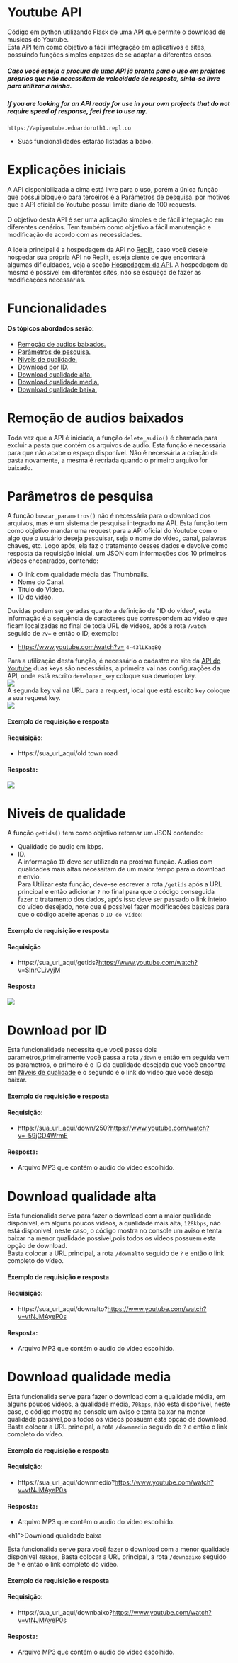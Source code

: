 # Youtube API
Código em python utilizando Flask de uma API que permite o download de musicas do Youtube.<br>
Esta API tem como objetivo a fácil integração em aplicativos e sites, possuindo funções simples capazes de se adaptar a diferentes casos. <br>
##### Caso você esteja a procura de uma API já pronta para o uso em projetos próprios que não necessitam de velocidade de resposta, sinta-se livre para utilizar a minha.
##### If you are looking for an API ready for use in your own projects that do not require speed of response, feel free to use my.
`https://apiyoutube.eduardoroth1.repl.co` <br>
- Suas funcionalidades estarão listadas a baixo.
# Explicações iniciais
A API disponibilizada a cima está livre para o uso, porém a única função que possui bloqueio para terceiros é a <a href="#parâmetros-de-pesquisa">Parâmetros de pesquisa.<a> por motivos que a API oficial do Youtube possui limite diário de 100 requests.<br><br>
O objetivo desta API é ser uma aplicação simples e de fácil integração em diferentes cenários. Tem também como objetivo a fácil manutenção e modificação de acordo com as necessidades.<br><br>
A ideia principal é a hospedagem da API no <a href="https://replit.com">Replit</a>, caso você deseje hospedar sua própria API no Replit, esteja ciente de que encontrará algumas dificuldades, veja a seção <a href="#hospedagem-da-api">Hospedagem da API</a>. A hospedagem da mesma é possivel em diferentes sites, não se esqueça de fazer as modificações necessárias.<br>

# Funcionalidades
#### Os tópicos abordados serão:
- <a href="#remoção-de-audios-baixados">Remoção de audios baixados.<a> <br>
- <a href="#parâmetros-de-pesquisa">Parâmetros de pesquisa.<a> <br>
- <a href="#niveis-de-qualidade">Niveis de qualidade.<a> <br>
- <a href="#download-por-id">Download por ID.<a> <br>
- <a href="#download-qualidade-alta">Download qualidade alta.<a> <br>
- <a href="#download-qualidade-media">Download qualidade media.<a> <br>
- <a href="#download-qualidade-baixa">Download qualidade baixa.<a> <br>

<h1>Remoção de audios baixados</h1>

Toda vez que a API é iniciada, a função `delete_audio()` é chamada para excluir a pasta que contém os arquivos de audio. Esta função é necessária para que não acabe o espaço disponível. Não é necessária a criação da pasta novamente, a mesma é recriada quando o primeiro arquivo for baixado.

<h1>Parâmetros de pesquisa</h1>

A função `buscar_parametros()` não é necessária para o download dos arquivos, mas é um sistema de pesquisa integrado na API. Esta função tem como objetivo mandar uma request para a API oficial do Youtube com o algo que o usuário deseja pesquisar, seja o nome do vídeo, canal, palavras chaves, etc. Logo após, ela faz o tratamento desses dados e devolve como resposta da requisição inicial, um JSON com informações dos 10 primeiros vídeos encontrados, contendo:<br> 

- O link com qualidade média das Thumbnails. <br>
- Nome do Canal.<br>
- Titulo do Vídeo.<br>
- ID do vídeo.<br>

Duvidas podem ser geradas quanto a definição de "ID do vídeo", esta informação é a sequência de caracteres que correspondem ao vídeo e que ficam localizadas no final de toda URL de vídeos, após a rota `/watch` seguido de `?v=` e então o ID, exemplo:<br>
- https://www.youtube.com/watch?v= `4-43lLKaqBQ`<br>

Para a utilização desta função, é necessário o cadastro no site da <a href="https://developers.google.com/youtube/v3?hl=pt-br">API do Youtube</a> duas keys são necessárias, a primeira vai nas configurações da API, onde está escrito `developer_key` coloque sua developer key.<br>
<img src="img/developer_key.png"><br>
A segunda key vai na URL para a request, local que está escrito `key` coloque a sua request key.<br>
<img src="img/url_key.png"><br>
#### Exemplo de requisição e resposta
#### Requisição: 
- https://sua_url_aqui/old town road <br>

#### Resposta:
<img src="img/json_response.png"><br>

<h1>Niveis de qualidade</h1>

A função `getids()` tem como objetivo retornar um JSON contendo:<br>
- Qualidade do audio em kbps.<br>
- ID.<br>
A informação `ID` deve ser utilizada na próxima função. Audios com qualidades mais altas necessitam de um maior tempo para o download e envio.<br>
Para Utilizar esta função, deve-se escrever a rota `/getids` após a URL principal e então adicionar `?` no final para que o código conseguida fazer o tratamento dos dados, após isso deve ser passado o link inteiro do vídeo desejado, note que é possível fazer modificações básicas para que o código aceite apenas o `ID do vídeo`:<br>
#### Exemplo de requisição e resposta
#### Requisição
- https://sua_url_aqui/getids?https://www.youtube.com/watch?v=SlnrCLivyjM<br>

#### Resposta

<img src="img/id_response.png"><br>

<h1>Download por ID</h1>

Esta funcionalidade necessita que você passe dois parametros,primeiramente você passa a rota `/down` e então em seguida vem os parametros, o primeiro é o ID da qualidade desejada que você encontra em <a href="#niveis-de-qualidade">Niveis de qualidade</a> e o segundo é o link do vídeo que você deseja baixar.
#### Exemplo de requisição e resposta
#### Requisição: 
- https://sua_url_aqui/down/250?https://www.youtube.com/watch?v=-59jGD4WrmE

#### Resposta:
- Arquivo MP3 que contém o audio do video escolhido.

<h1>Download qualidade alta</h1>

Esta funcionalida serve para fazer o download com a maior qualidade disponivel, em alguns poucos videos, a qualidade mais alta, `128kbps`, não está disponivel, neste caso, o código mostra no console um aviso e tenta baixar na menor qualidade possivel,pois todos os videos possuem esta opção de download.<br>
Basta colocar a URL principal, a rota `/downalto` seguido de `?` e então o link completo do vídeo.
#### Exemplo de requisição e resposta
#### Requisição: 
- https://sua_url_aqui/downalto?https://www.youtube.com/watch?v=vtNJMAyeP0s

#### Resposta:
- Arquivo MP3 que contém o audio do video escolhido.

<h1>Download qualidade media</h1>

Esta funcionalida serve para fazer o download com a qualidade média, em alguns poucos videos, a qualidade média, `70kbps`, não está disponivel, neste caso, o código mostra no console um aviso e tenta baixar na menor qualidade possivel,pois todos os videos possuem esta opção de download.<br>
Basta colocar a URL principal, a rota `/downmedio` seguido de `?` e então o link completo do vídeo.
#### Exemplo de requisição e resposta
#### Requisição: 
- https://sua_url_aqui/downmedio?https://www.youtube.com/watch?v=vtNJMAyeP0s

#### Resposta:
- Arquivo MP3 que contém o audio do video escolhido.

<h1">Download qualidade baixa</h1>

Esta funcionalida serve para você fazer o download com a menor qualidade disponivel `48kbps`, 
Basta colocar a URL principal, a rota `/downbaixo` seguido de `?` e então o link completo do vídeo.
#### Exemplo de requisição e resposta
#### Requisição: 
- https://sua_url_aqui/downbaixo?https://www.youtube.com/watch?v=vtNJMAyeP0s

#### Resposta:
- Arquivo MP3 que contém o audio do video escolhido.
